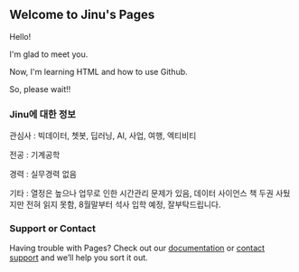 ## Welcome to Jinu's Pages

Hello!

I'm glad to meet you.

Now, I'm learning HTML and how to use Github.

So, please wait!!


### Jinu에 대한 정보

관심사 : 빅데이터, 쳇봇, 딥러닝, AI, 사업, 여행, 엑티비티


전공 : 기계공학


경력 : 실무경력 없음


기타 : 열정은 높으나 업무로 인한 시간관리 문제가 있음, 데이터 사이언스 책 두권 사뒀지만 전혀 읽지 못함, 8월말부터 석사 입학 예정, 잘부탁드립니다.

### Support or Contact

Having trouble with Pages? Check out our [documentation](https://help.github.com/categories/github-pages-basics/) or [contact support](https://github.com/contact) and we’ll help you sort it out.
